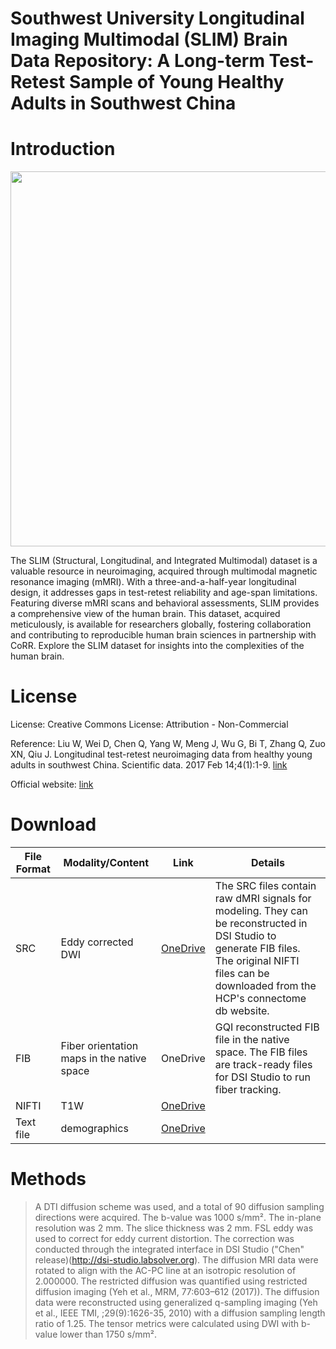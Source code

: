# Southwest University Longitudinal Imaging Multimodal (SLIM) Brain Data Repository: A Long-term Test-Retest Sample of Young Healthy Adults in Southwest China

# Introduction

<img src="https://github.com/frankyeh/Brain-Data/assets/275569/b6783feb-2849-4d50-ad32-a983dd44065e" width=600/>

The SLIM (Structural, Longitudinal, and Integrated Multimodal) dataset is a valuable resource in neuroimaging, acquired through multimodal magnetic resonance imaging (mMRI). With a three-and-a-half-year longitudinal design, it addresses gaps in test-retest reliability and age-span limitations. Featuring diverse mMRI scans and behavioral assessments, SLIM provides a comprehensive view of the human brain. This dataset, acquired meticulously, is available for researchers globally, fostering collaboration and contributing to reproducible human brain sciences in partnership with CoRR. Explore the SLIM dataset for insights into the complexities of the human brain.

# License

License: Creative Commons License: Attribution - Non-Commercial

Reference: Liu W, Wei D, Chen Q, Yang W, Meng J, Wu G, Bi T, Zhang Q, Zuo XN, Qiu J. Longitudinal test-retest neuroimaging data from healthy young adults in southwest China. Scientific data. 2017 Feb 14;4(1):1-9. [link](https://www.nature.com/articles/sdata201717)

Official website: [link](https://fcon_1000.projects.nitrc.org/indi/retro/southwestuni_qiu_index.html)

# Download

| File Format | Modality/Content | Link | Details |
|-------------|---|---|---------|
| SRC | Eddy corrected DWI | [OneDrive](https://pitt-my.sharepoint.com/:f:/g/personal/yehfc_pitt_edu/EtWIdIDfcMhEu-3xFgEonroBEv4pd1pvF58jGCl_gUICvQ?e=4NGoEL) | The SRC files contain raw dMRI signals for modeling. They can be reconstructed in DSI Studio to generate FIB files. The original NIFTI files can be downloaded from the HCP's connectome db website. |
| FIB | Fiber orientation maps in the native space| OneDrive | GQI reconstructed FIB file in the native space. The FIB files are track-ready files for DSI Studio to run fiber tracking. |
| NIFTI | T1W | [OneDrive](https://pitt-my.sharepoint.com/:f:/g/personal/yehfc_pitt_edu/EnrYX8ziMQxNkiKdqFSzdUABDQ-14cjNIuHY_gL5ABoVVQ?e=2RDqCd) |  |
| Text file | demographics | [OneDrive](https://pitt-my.sharepoint.com/:f:/g/personal/yehfc_pitt_edu/ElrX6-IfV8ZEnBPD__vUM6sBpRECHjyZ7fBRhAs9q3o3yQ?e=QFAhyl) | |

# Methods
>  A DTI diffusion scheme was used, and a total of 90 diffusion sampling directions were acquired. The b-value was 1000 s/mm². The in-plane resolution was 2 mm. The slice thickness was 2 mm. FSL eddy was used to correct for eddy current distortion. The correction was conducted through the integrated interface in DSI Studio ("Chen" release)(http://dsi-studio.labsolver.org). The diffusion MRI data were rotated to align with the AC-PC line at an isotropic resolution of 2.000000. The restricted diffusion was quantified using restricted diffusion imaging (Yeh et al., MRM, 77:603–612 (2017)). The diffusion data were reconstructed using generalized q-sampling imaging (Yeh et al., IEEE TMI, ;29(9):1626-35, 2010) with a diffusion sampling length ratio of 1.25. The tensor metrics were calculated using DWI with b-value lower than 1750 s/mm². 

